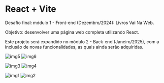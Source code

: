 # React + Vite

Desafio final: módulo 1 - Front-end (Dezembro/2024): Livros Vai Na Web.

Objetivo: desenvolver uma página web completa utilizando React.

Este projeto será expandido no módulo 2 - Back-end (Janeiro/2025), com a inclusão de novas funcionalidades, as quais ainda serão adquiridas.


![img5](https://github.com/user-attachments/assets/af56413e-9b9f-406f-b4c5-e9a432738c20)
![img6](https://github.com/user-attachments/assets/69cca3e0-8c44-49c7-a9a9-e5df8087fa7b)

![img3](https://github.com/user-attachments/assets/07930a44-de73-4541-932a-c6aba8cc9410)
![img4](https://github.com/user-attachments/assets/b416b23e-25a7-4c26-b533-f9672606f4b3)

![img1](https://github.com/user-attachments/assets/bc872b9d-0067-415b-b04d-1a3f26d19547)
![img2](https://github.com/user-attachments/assets/15270ffb-e4d8-4dd7-8026-55f65178e4c4)














